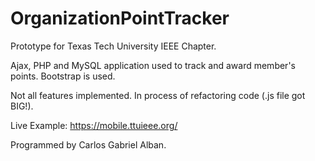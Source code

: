 # OrganizationPointTracker
Prototype for Texas Tech University IEEE Chapter.

Ajax, PHP and MySQL application used to track and award member's points. Bootstrap is used.

Not all features implemented. In process of refactoring code (.js file got BIG!).

Live Example: https://mobile.ttuieee.org/

Programmed by Carlos Gabriel Alban.

